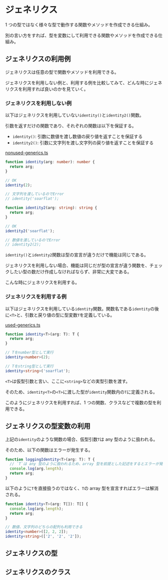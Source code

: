 # ジェネリクス

1 つの型ではなく様々な型で動作する関数やメソッドを作成できる仕組み。

別の言い方をすれば、型を変数にして利用できる関数やメソッドを作成できる仕組み。

## ジェネリクスの利用例

ジェネリクスは任意の型で関数やメソッドを利用できる。

ジェネリクスを利用しない例と、利用する例を比較してみて、どんな時にジェネリクスを利用すれば良いのかを見ていく。

### ジェネリクスを利用しない例

以下はジェネリクスを利用していない`identity()`と`identity2()`関数。

引数を返すだけの関数であり、それぞれの関数は以下を保証する。

- `identity()`: 引数に数値を渡し数値の戻り値を返すことを保証する
- `identity2()`: 引数に文字列を渡し文字列の戻り値を返すことを保証する

[nonused-generics.ts](./nonused-generics.ts)

```ts
function identity(arg: number): number {
  return arg;
}

// OK
identity(2);

// 文字列を渡しているのでError
// identity('soarflat');

function identity2(arg: string): string {
  return arg;
}

// OK
identity2('soarflat');

// 数値を渡しているのでError
// identity2(2);
```

`identity()`と`identity2`関数は型の宣言が違うだけで機能は同じである。

ジェネリクスを利用しない場合、機能は同じだが型の宣言が違う関数を、チェックしたい型の数だけ作成しなければならず、非常に大変である。

こんな時にジェネリクスを利用する。

### ジェネリクスを利用する例

以下はジェネリクスを利用している`identity`関数。関数名である`identity`の後に`<T>`と、引数と戻り値の型に型変数`T`を定義している。

[used-generics.ts](./used-generics.ts)

```ts
function identity<T>(arg: T): T {
  return arg;
}

// Tをnumber型として実行
identity<number>(2);

// Tをstring型として実行
identity<string>('soarflat');
```

`<T>`は仮型引数と言い、ここに`<string>`などの実型引数を渡す。

そのため、`identity<T>`の`<T>`に渡した型が`identity`関数内の`T`に定義される。

このようにジェネリクスを利用すれば、1 つの関数、クラスなどで複数の型を利用できる。

## ジェネリクスの型変数の利用

上記の`identity`のような関数の場合、仮型引数`T`は any 型のように扱われる。

そのため、以下の関数はエラーが発生する。

```ts
function loggingIdentity<T>(arg: T): T {
  // `T`は any 型のように扱われるため、array 型を前提とした記述をするとエラーが発生する
  console.log(arg.length);
  return arg;
}
```

以下のように`T`を直接扱うのではなく、`T`の array 型を宣言すればエラーは解消される。

```ts
function identity<T>(arg: T[]): T[] {
  console.log(arg.length);
  return arg;
}

// 数値、文字列のどちらの配列も利用できる
identity<number>([2, 2, 2]);
identity<string>(['2', '2', '2']);
```

## ジェネリクスの型

## ジェネリクスのクラス
